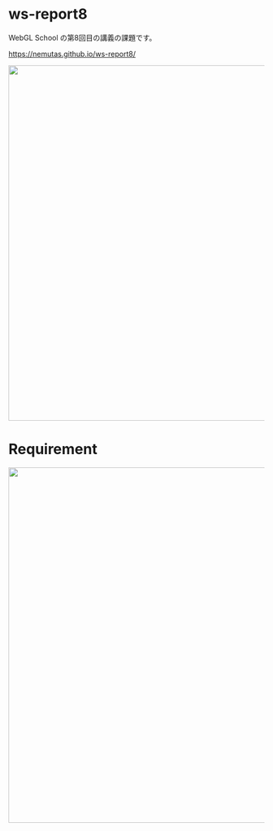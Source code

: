 # ws-report8
WebGL School の第8回目の講義の課題です。

https://nemutas.github.io/ws-report8/

<img src='https://github.com/nemutas/ws-report8/assets/46724121/22d4614a-fd83-4701-82a9-0689a50c7437' width='700' />

# Requirement

<img src='https://github.com/nemutas/ws-report8/assets/46724121/f2dbed80-f6a9-40bf-81fc-2c3a1177abcf' width='700' />
